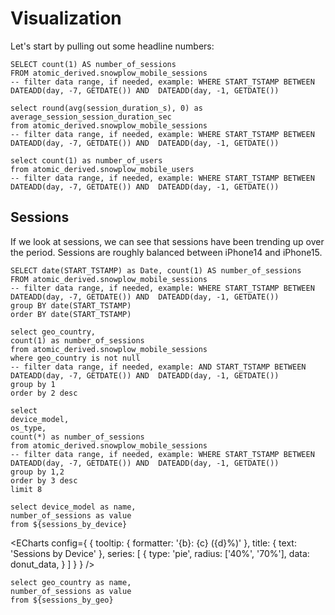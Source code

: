 <script>
  import Code from '$lib/Code.svelte';
  import Footer from '$lib/Footer.svelte';
  // import mapJSON from "$lib/map.json.js";
  // import * as echarts from "echarts";  
  // echarts.registerMap("world", mapJSON)
</script>

# Visualization

Let's start by pulling out some headline numbers:

```number_of_sessions
SELECT count(1) AS number_of_sessions
FROM atomic_derived.snowplow_mobile_sessions
-- filter data range, if needed, example: WHERE START_TSTAMP BETWEEN DATEADD(day, -7, GETDATE()) AND  DATEADD(day, -1, GETDATE())
```

```avg_duration
select round(avg(session_duration_s), 0) as average_session_session_duration_sec
from atomic_derived.snowplow_mobile_sessions
-- filter data range, if needed, example: WHERE START_TSTAMP BETWEEN DATEADD(day, -7, GETDATE()) AND  DATEADD(day, -1, GETDATE())
```

```number_of_users
select count(1) as number_of_users
from atomic_derived.snowplow_mobile_users
-- filter data range, if needed, example: WHERE START_TSTAMP BETWEEN DATEADD(day, -7, GETDATE()) AND  DATEADD(day, -1, GETDATE())
```
<BigValue data={number_of_sessions} value=number_of_sessions />
<BigValue data={avg_duration} value=average_session_session_duration_sec title="Avg Session Duration"/>
<BigValue data={number_of_users} value=number_of_users/>

## Sessions

If we look at sessions, we can see that sessions have been trending up over the period. Sessions are roughly balanced between iPhone14 and iPhone15.

```sessions_by_day
SELECT date(START_TSTAMP) as Date, count(1) AS number_of_sessions
FROM atomic_derived.snowplow_mobile_sessions
-- filter data range, if needed, example: WHERE START_TSTAMP BETWEEN DATEADD(day, -7, GETDATE()) AND  DATEADD(day, -1, GETDATE())
group BY date(START_TSTAMP)
order BY date(START_TSTAMP)
```

<LineChart 
    data={sessions_by_day} 
    title="Daily Sessions"
/>


```sessions_by_geo
select geo_country, 
count(1) as number_of_sessions
from atomic_derived.snowplow_mobile_sessions
where geo_country is not null
-- filter data range, if needed, example: AND START_TSTAMP BETWEEN DATEADD(day, -7, GETDATE()) AND  DATEADD(day, -1, GETDATE())
group by 1
order by 2 desc
```

<BarChart 
    data={sessions_by_geo} 
    title="Sessions by Country"
/>


```sessions_by_device
select 
device_model, 
os_type,
count(*) as number_of_sessions
from atomic_derived.snowplow_mobile_sessions
-- filter data range, if needed, example: WHERE START_TSTAMP BETWEEN DATEADD(day, -7, GETDATE()) AND  DATEADD(day, -1, GETDATE())
group by 1,2
order by 3 desc
limit 8
```

```donut_data
select device_model as name, 
number_of_sessions as value
from ${sessions_by_device}
```

<ECharts config={
    {
      tooltip: {
            formatter: '{b}: {c} ({d}%)'
        },
      title: {
        text: 'Sessions by Device'
      },
      series: [
        {
          type: 'pie',
          radius: ['40%', '70%'],
          data: donut_data,
        }
      ]
      }
    }
/>


<BarChart 
    data={sessions_by_device} 
    series="device_model"
    x=os_type
    y=number_of_sessions
    title="Sessions by Device"
    swapXY=true
    type=stacked100
/>


```map_data
select geo_country as name,
number_of_sessions as value
from ${sessions_by_geo}
```





<!-- <ECharts config={
  {
  backgroundColor: '#404a59',
  title: {
    text: "Map",
    textStyle: {
      color: "#ffffff"
    }
  },
  visualMap: {
    min: 0,
    max: 50000,
    left: "left",
    top: "bottom",
    text: ["A", "B"],
    dimension: 2,
    textStyle: {
      color: "#ddd"
    },
    inRange: {
      color: ["lightskyblue", "yellow", "orangered", "red"]
    },
    calculable: false
  },
  series: [
    {
      name: "Something",
      type: "map",
      id: "map",
      map: "world", // 自定义扩展图表类型
      roam: true,
      data: map_data,
      label: {
        show: true,
        fontWeight: 500,
        fontSize: 16,
        formatter: function (params) {
          if (params.data) {
            return params.data.name;
          }
          return "";
        }
      },
      emphasis: {
        label: {
          show: true,
          formatter: (params) => {
            return params.name;
          }
        }
      }
      // itemStyle: {
      // },
    }
  ]
}
}/> -->

<Footer prev="2._explore_data"/>